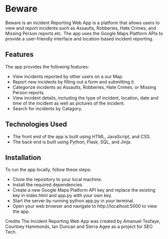 # Beware

Beware is an incident Reporting Web App is a platform that allows users to view and report incidents such as Assaults, Robberies, Hate Crimes, and Missing Person reports etc. The app uses the Google Maps Platform APIs to provide a user-friendly interface and location-based incident reporting.

## Features
The app provides the following features:

- View incidents reported by other users on a our Map.
- Report new incidents by filling out a form and submitting it.
- Categorize incidents as Assaults, Robberies, Hate Crimes, or Missing Person reports.
- View incident details, including the type of incident, location, date and time of the incident as well as pictures of the incident.
- Search for incidents by Catagory.

## Technologies Used
- The front end of the app is built using HTML, JavaScript, and CSS. 
- The back end is built using Python, Flask, SQL, and Jinja.

## Installation
To run the app locally, follow these steps:

- Clone the repository to your local machine.
- Install the required dependencies.
- Create a new Google Maps Platform API key and replace the existing key in index.html and app.py with your own key.
- Start the server by running python app.py in your terminal.
- Open your web browser and navigate to http://localhost:5000 to view the app.


Credits
The Incident Reporting Web App was created by Amanuel Tesfaye, Courtney Hammonds, Ian Duncan and Sierra Agee as a project for SEO Tech.
